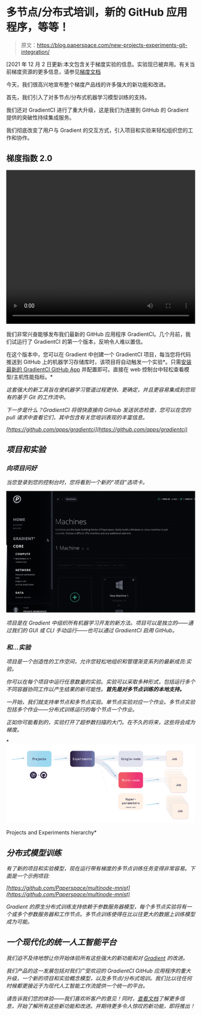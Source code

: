 # 多节点/分布式培训，新的 GitHub 应用程序，等等！

> 原文：<https://blog.paperspace.com/new-projects-experiments-git-integration/>

[2021 年 12 月 2 日更新:本文包含关于梯度实验的信息。实验现已被弃用。有关当前梯度资源的更多信息，请参见[梯度文档](https://docs.paperspace.com/gradient/explore-train-deploy/workflows)

今天，我们很高兴地宣布整个梯度产品线的许多强大的新功能和改进。

首先，我们引入了对多节点/分布式机器学习模型训练的支持。

我们还对 GradientCI 进行了重大升级，这是我们为连接到 GitHub 的 Gradient 提供的突破性持续集成服务。

我们彻底改变了用户与 Gradient 的交互方式，引入项目和实验来轻松组织您的工作和协作。

## 梯度指数 2.0

<video autoplay="" loop="" class="" style="max-width: 100%; min-height: 410px;"><source type="video/mp4" src="//i.imgur.com/o6jNjcC.mp4">

我们非常兴奋能够发布我们最新的 GitHub 应用程序 GradientCI。几个月前，我们试运行了 GradientCI 的第一个版本，反响令人难以置信。

在这个版本中，您可以在 Gradient 中创建一个 GradientCI 项目，每当您将代码推送到 GitHub 上的机器学习存储库时，该项目将自动触发一个实验*。只需[安装最新的 GradientCI GitHub App](https://github.com/apps/gradientci) 并配置即可。直接在 web 控制台中轻松查看模型/主机性能指标。*

*这套强大的新工具旨在使机器学习管道过程更快、更确定，并且更容易集成到您现有的基于 Git 的工作流中。*

*下一步是什么？GradientCI 将很快直接向 GitHub 发送状态检查，您可以在您的 pull 请求中查看它们，其中包含有关您培训表现的丰富信息。*

*[https://github.com/apps/gradientci](https://github.com/apps/gradientci)*

## *项目和实验*

### *向项目问好*

*当您登录到您的控制台时，您将看到一个新的“项目”选项卡。*

*![](img/269346134b13b105908d84ee2d73f58b.png)*

*项目是在 Gradient 中组织所有机器学习开发的新方法。项目可以是独立的——通过我们的 GUI 或 CLI 手动运行——也可以通过 GradientCI 启用 GitHub。*

### *和...实验*

*项目是一个创造性的工作空间，允许您轻松地组织和管理渐变系列的最新成员:实验。*

*你可以在每个项目中运行任意数量的实验。实验可以采取多种形式，包括运行多个不同容器协同工作以产生结果的新可能性。**首先是对多节点训练的本地支持。***

*一开始，我们就支持单节点和多节点实验。单节点实验对应一个作业。多节点实验包括多个作业——分布式训练运行的每个节点一个作业。*

*正如你可能看到的，实验打开了超参数扫描的大门。在不久的将来，这些将会成为梯度。*

*![](img/484c7975b4e54f1a01c3da18cc5c4c84.png)

Projects and Experiments hierarchy* 

## *分布式模型训练*

*有了新的项目和实验模型，现在运行带有梯度的多节点训练任务变得非常容易。下面是一个示例项目:*

*[https://github.com/Paperspace/multinode-mnist](https://github.com/Paperspace/multinode-mnist)*

*Gradient 的原生分布式训练支持依赖于参数服务器模型，每个多节点实验将有一个或多个参数服务器和工作节点。多节点训练使得在比以往更大的数据上训练模型成为可能。*

## *一个现代化的统一人工智能平台*

*我们迫不及待地想让你开始体验所有这些强大的新功能和对 [Gradient](https://www.paperspace.com/gradient) 的改进。*

*我们产品的这一发展包括对我们广受欢迎的 GradientCI GitHub 应用程序的重大升级，一个新的项目和实验概念模型，以及多节点/分布式培训。我们比以往任何时候都更接近于为现代人工智能工作流提供一个统一的平台。*

*请告诉我们您的体验——我们喜欢听客户的意见！同时，[查看文档](https://docs.paperspace.com/gradient)了解更多信息，开始了解所有这些新功能和改进。并期待更多令人惊叹的新功能，即将推出！*